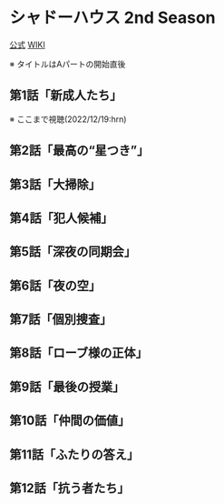 # シャドーハウス 2nd Season

[公式](https://shadowshouse-anime.com/) 
[WIKI](https://ja.wikipedia.org/wiki/%E3%82%B7%E3%83%A3%E3%83%89%E3%83%BC%E3%83%8F%E3%82%A6%E3%82%B9) 

※ タイトルはAパートの開始直後

## 第1話「新成人たち」

※ ここまで視聴(2022/12/19:hrn)

## 第2話「最高の“星つき”」

## 第3話「大掃除」

## 第4話「犯人候補」

## 第5話「深夜の同期会」

## 第6話「夜の空」

## 第7話「個別捜査」

## 第8話「ローブ様の正体」

## 第9話「最後の授業」

## 第10話「仲間の価値」

## 第11話「ふたりの答え」

## 第12話「抗う者たち」
